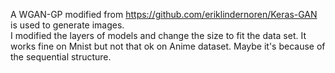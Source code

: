 A WGAN-GP modified from https://github.com/eriklindernoren/Keras-GAN is used to generate images.<br>
I modified the layers of models and change the size to fit the data set.
It works fine on Mnist but not that ok on Anime dataset.
Maybe it's because of the sequential structure.
